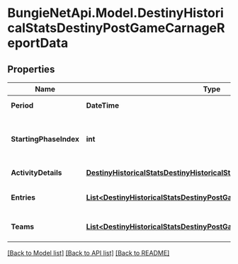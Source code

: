 # BungieNetApi.Model.DestinyHistoricalStatsDestinyPostGameCarnageReportData
## Properties

Name | Type | Description | Notes
------------ | ------------- | ------------- | -------------
**Period** | **DateTime** | Date and time for the activity. | [optional] 
**StartingPhaseIndex** | **int** | If this activity has \&quot;phases\&quot;, this is the phase at which the activity was started. | [optional] 
**ActivityDetails** | [**DestinyHistoricalStatsDestinyHistoricalStatsActivity**](DestinyHistoricalStatsDestinyHistoricalStatsActivity.md) | Details about the activity. | [optional] 
**Entries** | [**List&lt;DestinyHistoricalStatsDestinyPostGameCarnageReportEntry&gt;**](DestinyHistoricalStatsDestinyPostGameCarnageReportEntry.md) | Collection of players and their data for this activity. | [optional] 
**Teams** | [**List&lt;DestinyHistoricalStatsDestinyPostGameCarnageReportTeamEntry&gt;**](DestinyHistoricalStatsDestinyPostGameCarnageReportTeamEntry.md) | Collection of stats for the player in this activity. | [optional] 

[[Back to Model list]](../README.md#documentation-for-models) [[Back to API list]](../README.md#documentation-for-api-endpoints) [[Back to README]](../README.md)

